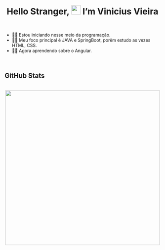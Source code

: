 <h1 align="center">
   Hello Stranger, <img src="https://raw.githubusercontent.com/kaueMarques/kaueMarques/master/hi.gif" width="30px" height="30px"> I’m Vinicius Vieira
</h1>

<br>

-  🏃🏻 Estou iniciando nesse meio da programação.
-  👊🏻 Meu foco principal é JAVA e SpringBoot, porêm estudo as vezes HTML, CSS.
-  🙏🏻 Agora aprendendo sobre o Angular.


<br>

## GitHub Stats

<br>

<div align="center">
   <a href="https://github.com/anuraghazra/github-readme-stats">
      <img src="https://github-readme-stats.vercel.app/api/top-langs/?username=Vinicius2335&layout=compact&theme=midnight-purple&langs_count=5)](https://github.com/anuraghazra/github-readme-stats)" width="500"/>
   </a>
</div>



<!---
Vinicius2335/Vinicius2335 is a ✨ special ✨ repository because its `README.md` (this file) appears on your GitHub profile.
You can click the Preview link to take a look at your changes.

- 👋 Hi, I’m Vinicius Vieira Goulart

- 👀 Estou aprendendo programação, meu principal interesse é java porem estudo bastante html, css e agora o uso do git/github

- 🌱 I’m currently learning java

- 💞️ I’m looking to collaborate on ...

- 📫 How to reach me ...

<img src="https://github-readme-streak-stats.herokuapp.com?user=Vinicius2335&theme=midnight-purple" width="600">

<img src="https://github-readme-stats.vercel.app/api?username=Vinicius2335&show_icons=true&include_all_commits=true&count_private=default&theme=midnight-purple&layout=compact" alt="GitHub Stats for Vinicius2335" width="500">

<div align="center">
[![Top Langs](https://github-readme-stats.vercel.app/api/top-langs/?username=Vinicius2335&layout=compact&theme=midnight-purple&langs_count=5)](https://github.com/anuraghazra/github-readme-stats)
   <img src="https://github-readme-stats.vercel.app/api/top-langs/?username=Vinicius2335&layout=compact&theme=midnight-purple&langs_count=5" width="500">
</div>

--->
